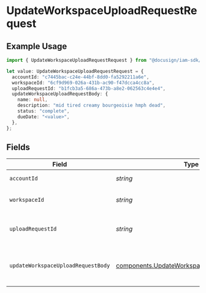 # UpdateWorkspaceUploadRequestRequest

## Example Usage

```typescript
import { UpdateWorkspaceUploadRequestRequest } from "@docusign/iam-sdk/models/operations";

let value: UpdateWorkspaceUploadRequestRequest = {
  accountId: "c7445bac-c24e-44bf-8dd0-fa5292211a6e",
  workspaceId: "6cf9d969-026a-431b-ac90-f47dcca4cc8a",
  uploadRequestId: "b1fcb3a5-686a-473b-a8e2-062563c4e4e4",
  updateWorkspaceUploadRequestBody: {
    name: null,
    description: "mid tired creamy bourgeoisie hmph dead",
    status: "complete",
    dueDate: "<value>",
  },
};
```

## Fields

| Field                                                                                                      | Type                                                                                                       | Required                                                                                                   | Description                                                                                                |
| ---------------------------------------------------------------------------------------------------------- | ---------------------------------------------------------------------------------------------------------- | ---------------------------------------------------------------------------------------------------------- | ---------------------------------------------------------------------------------------------------------- |
| `accountId`                                                                                                | *string*                                                                                                   | :heavy_check_mark:                                                                                         | The ID of the account                                                                                      |
| `workspaceId`                                                                                              | *string*                                                                                                   | :heavy_check_mark:                                                                                         | The ID of the workspace                                                                                    |
| `uploadRequestId`                                                                                          | *string*                                                                                                   | :heavy_check_mark:                                                                                         | The ID of the upload request to update                                                                     |
| `updateWorkspaceUploadRequestBody`                                                                         | [components.UpdateWorkspaceUploadRequestBody](../../models/components/updateworkspaceuploadrequestbody.md) | :heavy_check_mark:                                                                                         | The upload request object with updated values                                                              |